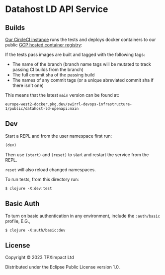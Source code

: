 # Datahost LD API Service



## Builds

[Our CircleCI instance](https://app.circleci.com/pipelines/github/Swirrl/datahost-prototypes) runs the tests and deploys docker containers to our public [GCP hosted container registry](https://console.cloud.google.com/artifacts/docker/swirrl-devops-infrastructure-1/europe-west2/public/datahost-ld-openapi):

If the tests pass images are built and tagged with the following tags:

- The name of the branch (branch name tags will be mutated to track passing CI builds from the branch)
- The full commit sha of the passing build
- The names of any commit tags (or a unique abreviated commit sha if there isn't one)

This means that the latest `main` version can be found at:

`europe-west2-docker.pkg.dev/swirrl-devops-infrastructure-1/public/datahost-ld-openapi:main`

## Dev

Start a REPL and from the user namespace first run:

```clojure
(dev)
```

Then use `(start)` and `(reset)` to start and restart the service from the REPL.

`reset` will also reload changed namespaces.

To run tests, from this directory run:

```
$ clojure -X:dev:test
```

## Basic Auth

To turn on basic authentication in any environment, include the `:auth/basic`
profile, E.G.,

``` shell
$ clojure -X:auth/basic:dev
```

## License

Copyright © 2023 TPXimpact Ltd

Distributed under the Eclipse Public License version 1.0.
